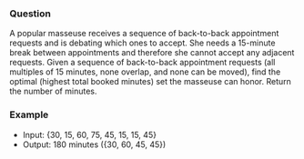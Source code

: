 ### Question

A popular masseuse receives a sequence of back-to-back appointment requests and is debating which ones to accept. She needs a 15-minute break between appointments and therefore she cannot accept any adjacent requests. Given a sequence of back-to-back appointment requests (all multiples of 15 minutes, none overlap, and none can be moved), find the optimal (highest total booked minutes) set the masseuse can honor. Return the number of minutes.

### Example

- Input: {30, 15, 60, 75, 45, 15, 15, 45}
- Output: 180 minutes ({30, 60, 45, 45})
